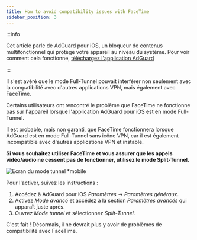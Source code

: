```yaml
---
title: How to avoid compatibility issues with FaceTime
sidebar_position: 3
---
```


:::info

Cet article parle de AdGuard pour iOS, un bloqueur de contenus multifonctionnel qui protège votre appareil au niveau du système. Pour voir comment cela fonctionne, [téléchargez l'application AdGuard](https://agrd.io/download-kb-adblock)

:::

Il s'est avéré que le mode Full-Tunnel pouvait interférer non seulement avec la compatibilité avec d'autres applications VPN, mais également avec FaceTime.

Certains utilisateurs ont rencontré le problème que FaceTime ne fonctionne pas sur l'appareil lorsque l'application AdGuard pour iOS est en mode Full-Tunnel.

Il est probable, mais non garanti, que FaceTime fonctionnera lorsque AdGuard est en mode Full-Tunnel sans icône VPN, car il est également incompatible avec d'autres applications VPN et instable.

**Si vous souhaitez utiliser FaceTime et vous assurer que les appels vidéo/audio ne cessent pas de fonctionner, utilisez le mode Split-Tunnel.**

![Écran du mode tunnel *mobile](https://cdn.adtidy.org/public/Adguard/kb/newscreenshots/Ru/iOS/tunnel-mode.PNG?!)

Pour l'activer, suivez les instructions :

1. Accédez à AdGuard pour iOS *Paramètres* → *Paramètres généraux*.
2. Activez *Mode avancé* et accédez à la section *Paramètres avancés* qui apparaît juste après.
3. Ouvrez *Mode tunnel* et sélectionnez *Split-Tunnel*.

C'est fait ! Désormais, il ne devrait plus y avoir de problèmes de compatibilité avec FaceTime.
